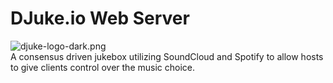 # DJuke.io Web Server
![djuke-logo-dark.png](https://steemitimages.com/DQmWy8Mcb7NjH83HVy5qEkaXuJ4QJUzhnQjxw6jXaKhrmAF/djuke-logo-dark.png)<br/>
A consensus driven jukebox utilizing SoundCloud and Spotify to allow hosts to give clients control over the music choice.
